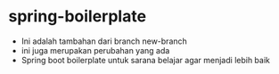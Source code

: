 # spring-boilerplate
* Ini adalah tambahan dari branch new-branch
* ini juga merupakan perubahan yang ada
* Spring boot boilerplate untuk sarana belajar agar menjadi lebih baik
